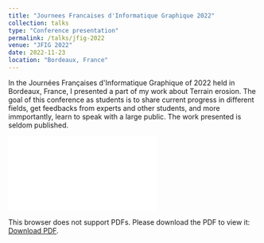 ```yaml
---
title: "Journees Francaises d'Informatique Graphique 2022"
collection: talks
type: "Conference presentation"
permalink: /talks/jfig-2022
venue: "JFIG 2022"
date: 2022-11-23
location: "Bordeaux, France"
---
```



In the Journées Françaises d'Informatique Graphique of 2022 held in Bordeaux, France, I presented a part of my work about Terrain erosion. The goal of this conference as students is to share current progress in different fields, get feedbacks from experts and other students, and more immportantly, learn to speak with a large public. The work presented is seldom published.

<object data="/files/Presentations/JFIG2022_Marc_Hartley.pdf" type="application/pdf" width="750px" height="750px">
    <embed src="/files/Presentations/JFIG2022_Marc_Hartley.pdf" type="application/pdf">
        <p>This browser does not support PDFs. Please download the PDF to view it: <a href="/files/Presentations/JFIG2022_Marc_Hartley.pdf">Download PDF</a>.</p>
    </embed>
</object>